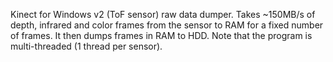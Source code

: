 Kinect for Windows v2 (ToF sensor) raw data dumper. Takes ~150MB/s of depth, infrared and color frames from the sensor to RAM for a fixed number of frames. It then dumps frames in RAM to HDD. Note that the program is multi-threaded (1 thread per sensor). 

